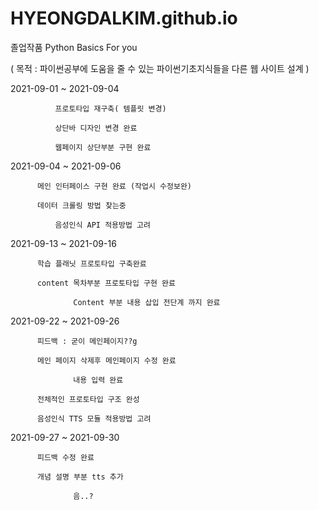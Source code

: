 # HYEONGDALKIM.github.io

졸업작품 Python Basics For you

( 목적 : 파이썬공부에 도움을 줄 수 있는 파이썬기초지식들을 다른 웹 사이트 설계 )

2021-09-01  ~ 2021-09-04

	          프로토타입 재구축( 템플릿 변경)

	          상단바 디자인 변경 완료
		  
	          웹페이지 상단부분 구현 완료
		  
2021-09-04 ~ 2021-09-06

		  메인 인터페이스 구현 완료 (작업시 수정보완)

		  데이터 크롤링 방법 찾는중
		  
	          음성인식 API 적용방법 고려

2021-09-13 ~ 2021-09-16

		  학습 플래닛 프로토타입 구축완료
		  
		  content 목차부분 프로토타입 구현 완료

                  Content 부분 내용 삽입 전단계 까지 완료
		  
2021-09-22 ~ 2021-09-26

		  피드백 : 굳이 메인페이지??g
		  
		  메인 페이지 삭제후 메인페이지 수정 완료

                  내용 입력 완료
		  
		  전체적인 프로토타입 구조 완성 
		  
		  음성인식 TTS 모듈 적용방법 고려
		  
2021-09-27 ~ 2021-09-30

		  피드백 수정 완료
		  
		  개념 설명 부분 tts 추가

                  음..? 

                  

